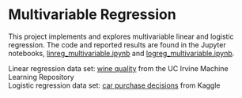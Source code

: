 # Multivariable Regression
This project implements and explores multivariable linear and logistic regression. The code and reported results are found in the Jupyter notebooks, [linreg_multivariable.ipynb](linreg_multivariable.ipynb) and [logreg_multivariable.ipynb](logreg_multivariable.ipynb).

Linear regression data set: [wine quality](https://archive.ics.uci.edu/ml/datasets/wine+quality) from the UC Irvine Machine Learning Repository<br>
Logistic regression data set: [car purchase decisions](https://www.kaggle.com/datasets/gabrielsantello/cars-purchase-decision-dataset) from Kaggle
